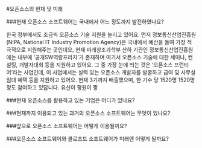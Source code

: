 #오픈소스의 현재 및 미래

###현재 오픈소스 소프트웨어는 국내에서 어느 정도까지 발전하였나요?

한국 정부에서도 조금씩 오픈소스 기술 지원을 늘리고 있어요. 먼저 정보통신산업진흥원(NIPA, National IT Industry Promotion Agency)은 국내에서 예산을 들여 가장 적극적으로 지원해주는 곳인데요, 현재 미래창조과학부 산하 기관인 정보통신산업진흥원에는 내부에 ‘공개SW역량프라자’가 존재하며 여기서 오픈소스 기술에 대한 세미나, 컨설팅, 개발자대회 등을 지원하고 있어요. 그 중 가장 눈에 띄는 것은 ‘오픈소스 프런티어’라는 사업인데, 이 사업에서는 실력 있는 오픈소스 개발자를 발굴하고 급여 및 사무실 임대 혜택 등을 지원하고 있어요. 현재 3기까지 배출했으며, 한 기수 당 1520명 1520명 정도 참여하고 있답니다. 유신이 평원이 짱

###현재 오픈소스를 활용하고 있는 기업은 어디가 있나요?

###현재까지 이용되고 있는 과거의 오픈소스 소프트웨어는 무엇이 있나요?

###앞으로 오픈소스 소프트웨어는 어떻게 이용될까요?

###오픈소스 소프트웨어와 클로즈드 소프트웨어가 미래엔 어떻게 될까요?